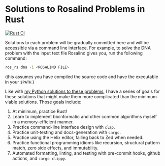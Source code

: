 # Solutions to Rosalind Problems in Rust

[![Rust CI](https://github.com/nrminor/rust-rosalind-solutions/actions/workflows/rosalind-tests.yml/badge.svg)](https://github.com/nrminor/rust-rosalind-solutions/actions/workflows/rosalind-tests.yml)

Solutions to each problem will be gradually committed here and will be accessible via a command line interface. For example, to solve the DNA problem with the input text file Rosalind gives you, run the following command:

```bash
ros_rs dna -i <ROSALIND FILE>
```

(this assumes you have compiled the source code and have the executable in your `$PATH`.)

Like with [my Python solutions to these problems](https://github.com/nrminor/py-rosalind-solutions), I have a series of goals for these solutions that might make them more complicated than the minimum viable solutions. Those goals include:

1. At minimum, practice Rust!
2. Learn to implement bioinformatic and other common algorithms myself in a memory-efficient manner.
3. Practice command-line interface design with `clap`.
4. Practice unit-testing and docs-generation with `cargo`.
5. Practice using the Helix editor, falling back to Zed when needed.
6. Practice functional programming idioms like recursion, structural pattern match, zero side effects, and immutability.
7. Automated formatting, linting, and testing with pre-commit hooks, github actions, and `cargo clippy`.
